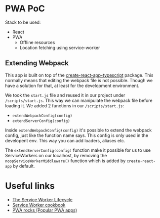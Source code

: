 # PWA PoC
Stack to be used:
- React
- PWA
    - Offline resources
    - Location fetching using service-worker

## Extending Webpack
This app is built on top of the [create-react-app-typescript](https://github.com/wmonk/create-react-app-typescript) package. This normally means that editing the webpack file is not possible. Though we have a solution for that, at least for the development environment. 

We took the `start.js` file and reused it in our project under `/scripts/start.js`. This way we can manipulate the webpack file before loading it. We added 2 functions in our `/scripts/start.js`:
- `extendWebpackConfig(config)`
- `extendServerConfig(config)`

Inside `extendWebpackConfig(config)` it's possible to extend the webpack config, just like the function name says. This config is only used in the developent env. This way you can add loaders, aliases etc. 

The `extendServerConfig(config)` function make it possible for us to use ServiceWorkers on our localhost, by removing the `noopServiceWorkerMiddleware()` function which is added by `create-react-app` by default.

# Useful links
- [The Service Worker Lifecycle](https://developers.google.com/web/fundamentals/primers/service-workers/lifecycle)
- [Service Worker cookbook](https://serviceworke.rs/)
- [PWA rocks (Popular PWA apps)](https://pwa.rocks/)